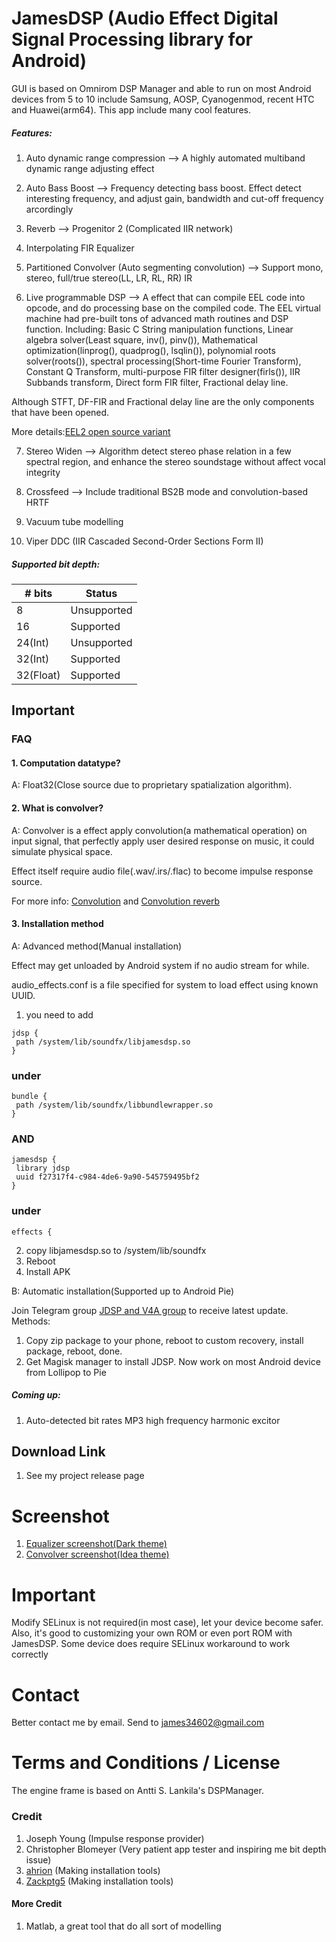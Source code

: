 # JamesDSP (Audio Effect Digital Signal Processing library for Android)
GUI is based on Omnirom DSP Manager and able to run on most Android devices from 5 to 10 include Samsung, AOSP, Cyanogenmod, recent HTC and Huawei(arm64). 
This app include many cool features.

##### Features:

1. Auto dynamic range compression
   --> A highly automated multiband dynamic range adjusting effect

2. Auto Bass Boost
   --> Frequency detecting bass boost. Effect detect interesting frequency, and adjust gain, bandwidth and cut-off frequency arcordingly

3. Reverb
   --> Progenitor 2 (Complicated IIR network)

4. Interpolating FIR Equalizer
5. Partitioned Convolver (Auto segmenting convolution)
   --> Support mono, stereo, full/true stereo(LL, LR, RL, RR) IR

6. Live programmable DSP
   --> A effect that can compile EEL code into opcode, and do processing base on the compiled code.
The EEL virtual machine had pre-built tons of advanced math routines and DSP function.
Including: Basic C String manipulation functions, Linear algebra solver(Least square, inv(), pinv()), Mathematical optimization(linprog(), quadprog(), lsqlin()), polynomial roots solver(roots()), spectral processing(Short-time Fourier Transform), Constant Q Transform, multi-purpose FIR filter designer(firls()), IIR Subbands transform, Direct form FIR filter, Fractional delay line.

Although STFT, DF-FIR and Fractional delay line are the only components that have been opened.

More details:[EEL2 open source variant](https://github.com/james34602/EEL_CLI)

7. Stereo Widen
   --> Algorithm detect stereo phase relation in a few spectral region, and enhance the stereo soundstage without affect vocal integrity

8. Crossfeed
   --> Include traditional BS2B mode and convolution-based HRTF

9. Vacuum tube modelling

10. Viper DDC (IIR Cascaded Second-Order Sections Form II)

##### Supported bit depth:

| # bits   | Status      |
|----------|-------------|
| 8        | Unsupported |
| 16       | Supported   |
| 24(Int)  | Unsupported |
| 32(Int)  | Supported   |
| 32(Float)| Supported   |

## Important
### FAQ
#### 1. Computation datatype?

A: Float32(Close source due to proprietary spatialization algorithm).

#### 2. What is convolver?

A: Convolver is a effect apply convolution(a mathematical operation) on input signal, that perfectly apply user desired response on music, it could simulate physical space.

   Effect itself require audio file(.wav/.irs/.flac) to become impulse response source.

   For more info: [Convolution](https://en.wikipedia.org/wiki/Convolution) and [Convolution reverb](https://en.wikipedia.org/wiki/Convolution_reverb)

#### 3. Installation method

A: Advanced method(Manual installation)

   Effect may get unloaded by Android system if no audio stream for while.

  audio_effects.conf is a file specified for system to load effect using known UUID.
  1. you need to add
   ```
  jdsp {
    path /system/lib/soundfx/libjamesdsp.so
  }
   ```
   ### under
   ```
   bundle {
    path /system/lib/soundfx/libbundlewrapper.so
  }
   ```
   ### AND
   ```
   jamesdsp {
    library jdsp
    uuid f27317f4-c984-4de6-9a90-545759495bf2
  }
   ```
   ### under
   ```
   effects {
   ```
   2. copy libjamesdsp.so to /system/lib/soundfx
   3. Reboot
   4. Install APK

B: Automatic installation(Supported up to Android Pie)

   Join Telegram group [JDSP and V4A group](https://t.me/jDSP_V4A) to receive latest update.
   Methods:
   1. Copy zip package to your phone, reboot to custom recovery, install package, reboot, done.
   2. Get Magisk manager to install JDSP.
Now work on most Android device from Lollipop to Pie

##### Coming up:
1. Auto-detected bit rates MP3 high frequency harmonic excitor

## Download Link
1. See my project release page

# Screenshot
1. [Equalizer screenshot(Dark theme)](https://github.com/james34602/JamesDSPManager/blob/master/ScreenshotMainApp1.png)
2. [Convolver screenshot(Idea theme)](https://github.com/james34602/JamesDSPManager/blob/master/ScreenshotMainApp2.png)

# Important
Modify SELinux is not required(in most case), let your device become safer.
Also, it's good to customizing your own ROM or even port ROM with JamesDSP.
Some device does require SELinux workaround to work correctly

# Contact
Better contact me by email. Send to james34602@gmail.com

# Terms and Conditions / License
The engine frame is based on Antti S. Lankila's DSPManager.

### Credit
1. Joseph Young (Impulse response provider)
2. Christopher Blomeyer (Very patient app tester and inspiring me bit depth issue)
3. [ahrion](https://github.com/therealahrion) (Making installation tools)
4. [Zackptg5](https://github.com/Zackptg5) (Making installation tools)

#### More Credit
1. Matlab, a great tool that do all sort of modelling
